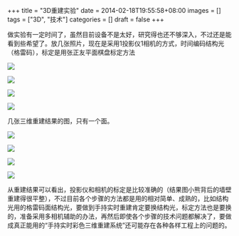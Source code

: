 +++
title = "3D重建实验"
date = 2014-02-18T19:55:58+08:00
images = []
tags = ["3D", "技术"]
categories = []
draft = false
+++

做实验有一定时间了，虽然目前设备不是太好，研究得也还不够深入，不过还是能看到些希望了。放几张照片，现在是采用1投影仪1相机的方式，时间编码结构光（格雷码），标定是用张正友平面棋盘标定方法

![](/media/3d-reconstruction-test/img00005.jpg)

![](/media/3d-reconstruction-test/img00006.jpg)

![](/media/3d-reconstruction-test/img00007.jpg)

![](/media/3d-reconstruction-test/img00008.jpg)

几张三维重建结果的图，只有一个面。

![](/media/3d-reconstruction-test/img00001.jpg)

![](/media/3d-reconstruction-test/img00002.jpg)

![](/media/3d-reconstruction-test/img00003.jpg)

![](/media/3d-reconstruction-test/img00004.jpg)

从重建结果可以看出，投影仪和相机的标定是比较准确的（结果图小熊背后的墙壁重建得很平整），不过目前各个步骤的方法都是用的相对简单、成熟的，比如结构光用的格雷码面结构光，要做到手持实时重建肯定要换结构光，标定方法也是要换的，准备采用多相机辅助的办法，再然后即使各个步骤的技术问题都解决了，要做成真正能用的“手持实时彩色三维重建系统”还可能存在各种各样工程上的问题的。
